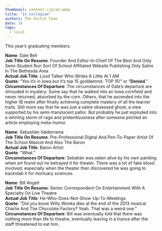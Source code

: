 ```yaml
---
thumbnail: content://grad.webp
title: "In Collegium"
authors: The Snitch Team
date: 28
tags:
  - local
---
```


This year’s graduating members.

**Name**: Dale Bell\
**Job Title On Resume**: Founder And Editor-In-Chief Of The Best And Only Semi-Student Run Sort Of School Affiliated Website Publishing Only Satire In The Bethesda Area\
**Actual Job Title**: Loud Talker Who Writes A Little At 1 AM\
**Quote**: “Yes it’s in Iowa but it’s top 15 goddammit. TOP 15!” or “**Denied**.”\
**Circumstances Of Departure**: The circumstances of Dale’s departure are shrouded in mystery: Some say that he walked into an Iowa cornfield and never returned, absorbed by the corn. Others, that he ascended into the higher IB realm after finally achieving complete mastery of all the learner traits. Still more say that he was just a satire obsessed ghost, a view supported by his semi-translucent pallor. But probably he just exploded into a whirling storm of rage and pretentiousness after someone pitched an article employing meta-humor.

**Name**: Sebastián Valderrama\
**Job Title On Resume**: Pre-Professional Digital And Pen-To-Paper Artist Of The School Mascot And Also The Baron\
**Actual Job Title**: Baron Artist\
**Quote**: “What.”\
**Circumstances Of Departure**: Sebatián was eaten alive by his own painting when art found out he betrayed it for theater. There was a lot of fake blood involved, especially when the theater then discovered he was going to backstab it for mortuary sciences.

**Name**: Bill Angell\
**Job Title On Resume**: Senior Correspondent On Entertainment With A Specialty On Live Theatre\
**Actual Job Title**: He-Who-Does-Not-Show-Up-To-Meetings\
**Quote**: “Did you know Willy Wonka dies at the end of the 2013 musical Charlie And The Chocolate Factory? Yeah. That was a weird one.”\
**Circumstances Of Departure**: Bill was eventually told that there was nothing more than life to theatre, eventually leaving in a trance after the staff threatened to eat him. 

